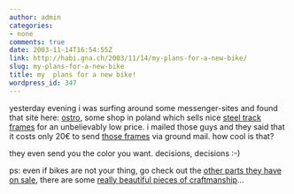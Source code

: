 ```yaml
---
author: admin
categories:
- none
comments: true
date: 2003-11-14T16:54:55Z
link: http://habi.gna.ch/2003/11/14/my-plans-for-a-new-bike/
slug: my-plans-for-a-new-bike
title: my  plans for a new bike!
wordpress_id: 347
---
```


yesterday evening i was surfing around some messenger-sites and found that site here: [ostro](http://www.ostro.com.pl/en/main.htm), some shop in poland which sells nice [steel track frames](http://www.ostro.com.pl/en/shop/frames.htm) for an unbelievably low price. 
i mailed those guys and they said that it costs only 20€ to send [those frames](http://www.ostro.com.pl/en/shop/romet_zoom.html) via ground mail.
how cool is that?

they even send you the color you want. decisions, decisions :-)

ps: even if bikes are not your thing, go check out the [other parts they have on sale](http://www.ostro.com.pl/en/shop/start.html), there are some [really beautiful pieces of craftmanship](http://www.ostro.com.pl/en/shop/camphub_zoom.html)...
